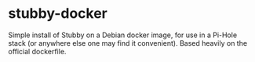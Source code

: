 # stubby-docker
Simple install of Stubby on a Debian docker image, for use in a Pi-Hole 
stack (or anywhere else one may find it convenient). Based heavily on the official dockerfile.
